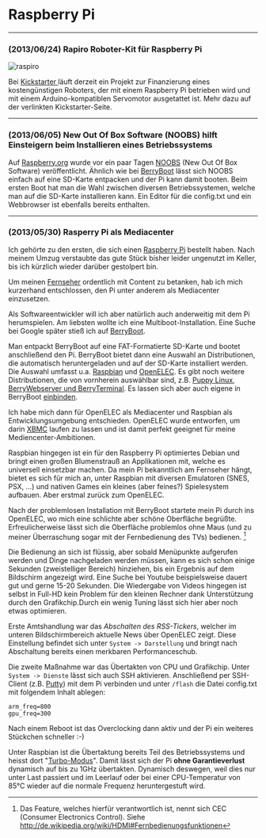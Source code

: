 # Raspberry Pi


***

### (2013/06/24) Rapiro Roboter-Kit für Raspberry Pi

![raspiro](/images/RasPiRo.png)

Bei [ Kickstarter ][rapiro] läuft derzeit ein Projekt zur Finanzierung eines kostengünstigen Roboters, der mit einem Raspberry Pi betrieben wird und mit einem Arduino-kompatiblen Servomotor ausgetattet ist. Mehr dazu auf der verlinkten Kickstarter-Seite.


[rapiro]: http://www.kickstarter.com/projects/shota/rapiro-the-humanoid-robot-kit-for-your-raspberry-p/?ref=kicktraq "Raspberry Pi Roboter"


***

### (2013/06/05) New Out Of Box Software (NOOBS) hilft Einsteigern beim Installieren eines Betriebssystems

Auf [Raspberry.org][pi_homepage] wurde vor ein paar Tagen [NOOBS][] (New Out Of Box Software) veröffentlicht. Ähnlich wie bei [BerryBoot][] lässt sich NOOBS einfach auf eine SD-Karte entpacken und der Pi kann damit booten. Beim ersten Boot hat man die Wahl zwischen diversen Betriebssystemen, welche man auf die SD-Karte installieren kann. Ein Editor für die config.txt und ein Webbrowser ist ebenfalls bereits enthalten.

[pi_homepage]: www.raspberrypi.org "Homepage Raspberry Pi"
[noobs]: http://www.raspberrypi.org/archives/4100 "Noobs"

***

### (2013/05/30) Rasperry Pi als Mediacenter

Ich gehörte zu den ersten, die sich einen [Raspberry Pi] bestellt haben. Nach meinem Umzug verstaubte das gute Stück bisher leider ungenutzt im Keller, bis ich kürzlich wieder darüber gestolpert bin. 

[raspberry pi]: http://www.raspberrypi.org "Raspberry Pi Store"

Um meinen [Fernseher] ordentlich mit Content zu betanken, hab ich mich kurzerhand entschlossen, den Pi unter anderem als Mediacenter einzusetzen. 

[fernseher]: http://www.philips.de/47pfl4007k/12 "Philips 47pfl4007k/12"

Als Softwareentwickler will ich aber natürlich auch anderweitig mit dem Pi herumspielen. Am liebsten wollte ich eine Multiboot-Installation. Eine Suche bei Google später stieß ich auf [BerryBoot][].

[BerryBoot]: http://www.berryterminal.com/doku.php/berryboot "BerryBoot Homepage"

Man entpackt BerryBoot auf eine FAT-Formatierte SD-Karte und bootet anschließend den Pi. BerryBoot bietet dann eine Auswahl an Distributionen, die automatisch heruntergeladen und auf der SD-Karte installiert werden. Die Auswahl umfasst u.a. [Raspbian][] und [OpenELEC][OpenELEC_HP]. Es gibt noch weitere Distributionen, die von vornherein auswählbar sind, z.B. [Puppy Linux][], [BerryWebserver und BerryTerminal][]. Es lassen sich aber auch eigene in BerryBoot [einbinden][].

[Raspbian]: http://www.raspbian.org "Raspbian Homepage"
[OpenELEC_HP]: http://www.openelec.tv "OpenELEC Homepage"
[Puppy Linux]: http://puppylinux.org "Puppy Linux Homepage" 
[BerryWebserver und BerryTerminal]: http://berryterminal.com
[einbinden]: http://www.berryterminal.com/doku.php/berryboot/adding_custom_distributions

Ich habe mich dann für OpenELEC als Mediacenter und Raspbian als Entwicklungsumgebung entschieden. OpenELEC wurde entworfen, um darin [XBMC][XBMC_HP] laufen zu lassen und ist damit perfekt geeignet für meine Mediencenter-Ambitionen. 

[XBMC_HP]: http://xbmc.org "XBMC Homepage"

Raspbian hingegen ist ein für den Raspberry Pi optimiertes Debian und bringt einen großen Blumenstrauß an Applikationen mit, welche es universell einsetzbar machen. Da mein Pi bekanntlich am Fernseher hängt, bietet es sich für mich an, unter Raspbian mit diversen Emulatoren (SNES, PSX, ...) und nativen Games ein kleines (aber feines?) Spielesystem aufbauen. Aber erstmal zurück zum OpenELEC.

Nach der problemlosen Installation mit BerryBoot startete mein Pi durch ins OpenELEC, wo mich eine schlichte aber schöne Oberfläche begrüßte. Erfreulicherweise lässt sich die Oberfläche problemlos ohne Maus (und zu meiner Überraschung sogar mit der Fernbedienung des TVs) bedienen. [^Kommentar 1]

[^Kommentar 1]: Das Feature, welches hierfür verantwortlich ist, nennt sich CEC (Consumer Electronics Control). Siehe http://de.wikipedia.org/wiki/HDMI#Fernbedienungsfunktionen

Die Bedienung an sich ist flüssig, aber sobald Menüpunkte aufgerufen werden und Dinge nachgeladen werden müssen, kann es sich schon einige Sekunden (zweistelliger Bereich) hinziehen, bis ein Ergebnis auf dem Bildschirm angezeigt wird. Eine Suche bei Youtube beispielsweise dauert gut und gerne 15-20 Sekunden. Die Wiedergabe von Videos hingegen ist selbst in Full-HD kein Problem für den kleinen Rechner dank Unterstützung durch den Grafikchip.Durch ein wenig Tuning lässt sich hier aber noch etwas optimieren. 

Erste Amtshandlung war das *Abschalten des RSS-Tickers*, welcher im unteren Bildschirmbereich aktuelle News über OpenELEC zeigt. Diese Einstellung befindet sich unter `System -> Darstellung` und bringt nach Abschaltung bereits einen merkbaren Performanceschub.

Die zweite Maßnahme war das Übertakten von CPU und Grafikchip. Unter `System -> Dienste` lässt sich auch SSH aktivieren. Anschließend per SSH-Client (z.B. [Putty][]) mit dem Pi verbinden und unter `/flash` die Datei config.txt mit folgendem Inhalt ablegen:

	arm_freq=800  
	gpu_freq=300

Nach einem Reboot ist das Overclocking dann aktiv und der Pi ein weiteres Stückchen schneller :-) 

[Putty]: http://www.chiark.greenend.org.uk/~sgtatham/putty/download.html

Unter Raspbian ist die Übertaktung bereits Teil des Betriebssystems und heisst dort "[Turbo-Modus][]". Damit lässt sich der Pi **ohne Garantieverlust** dynamisch auf bis zu 1GHz übertakten. Dynamisch deswegen, weil dies nur unter Last passiert und im Leerlauf oder bei einer CPU-Temperatur von 85°C wieder auf die normale Frequenz heruntergestuft wird.

[Turbo-Modus]: http://www.raspberrypi.org/archives/2008

